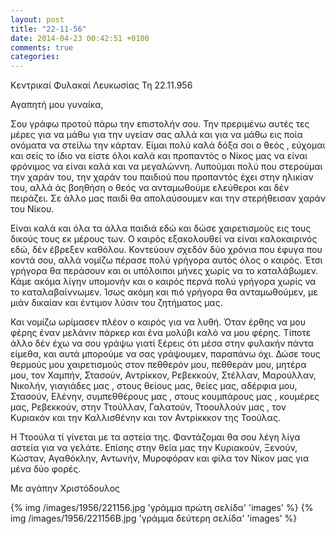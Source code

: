 ```yaml
---
layout: post
title: "22-11-56"
date: 2014-04-23 00:42:51 +0100
comments: true
categories:
---
```


Κεντρικαί Φυλακαί Λευκωσίας Τη 22.11.956

Αγαπητή μου γυναίκα,

Σου γράφω προτού πάρω την επιστολήν σου. Την πρεριμένω αυτές τες μέρες για να μάθω για την υγείαν σας αλλά και για να μάθω εις ποία ονόματα να στείλω την κάρταν. Είμαι πολύ καλά δόξα σοι ο θεός , εύχομαι και σείς το ίδιο να είστε όλοι καλά και προπαντός ο Νίκος μας να είναι φρόνιμος να είναι καλά και να μεγαλώννη. Λυπούμαι πολύ που στερούμαι την χαράν του, την χαράν του παιδιού που προπαντός έχει στην ηλικίαν του, αλλά άς βοηθήση ο θεός να ανταμωθούμε ελεύθεροι και δέν πειράζει. Σε άλλο μας παιδί θα απολαύσουμεν και την στερήθεισαν χαράν του Νίκου.

 Είναι καλά και όλα τα άλλα παιδιά εδώ και δώσε χαιρετισμούς εις τους δικούς τους εκ μέρους των. Ο καιρός εξακολουθεί να είναι καλοκαιρινός εδώ, δέν έβρεξεν καθόλου. Κοντεύουν σχεδόν δύο χρόνια που έφυγα που κοντά σου, αλλά νομίζω πέρασε πολύ γρήγορα αυτός όλος ο καιρός. Έτσι γρήγορα θα περάσουν και οι υπόλοιποι μήνες χωρίς να το καταλάβωμεν. Κάμε ακόμα λίγην υπομονήν και ο καιρός περνά πολύ γρήγορα χωρίς να το καταλαβαίννωμεν. Ίσως ακόμη και πιό γρήγορα θα ανταμωθούμεν, με μιάν δικαίαν και έντιμον λύσιν του ζητήματος μας.

Και νομίζω ωρίμασεν πλέον ο καιρός για να λυθή. Όταν έρθης να μου φέρης έναν μελάνιν πάρκερ και ένα μολύβι καλό να μου φέρης. Τίποτε άλλο δέν έχω να σου γράψω γιατί ξέρεις ότι μέσα στην φυλακήν πάντα είμεθα, και αυτά μπορούμε να σας γράψουμεν, παραπάνω όχι. Δώσε τους θερμούς μου χαιρετισμούς στον πεθθερόν μου, πεθθεράν μου, μητέρα μου, τον Χαμπήν, Στασούν, Αντρίκκον, Ρεβεκκούν, Στέλλαν, Μαρούλλαν, Νικολήν, γιαγιάδες μας , στους θείους μας, θείες μας, αδέρφια μου, Στασούν, Ελένην, συμπεθθέρους μας , στους κουμπάρους μας , κουμέρες μας, Ρεβεκκούν, στην Ττούλλαν, Γαλατούν, Ττοουλλούν μας , τον Κυριακόν και την Καλλισθένην και τον Αντρίκκκον της Τοούλας.

Η Ττοούλα τί γίνεται με τα αστεία της. Φαντάζομαι θα σου λέγη λίγα αστεία για να γελάτε. Επίσης στην θεία μας την Κυριακούν, Ξενούν, Κώσταν, Αγαθόκλην, Αντωνήν, Μυροφόραν και φίλα τον Νίκον μας για μένα δύο φορές.

Με αγάπην Χριστόδουλος

{% img /images/1956/221156.jpg 'γράμμα πρώτη σελίδα' 'images' %}
{% img /images/1956/221156B.jpg 'γράμμα δεύτερη σελίδα' 'images' %}
